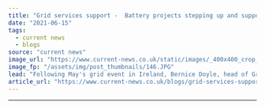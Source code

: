 ```yaml
---
title: "Grid services support -  Battery projects stepping up and supporting the grid"
date: "2021-06-15"
tags: 
  - current news
  - blogs
source: "current news"
image_url: "https://www.current-news.co.uk/static/images/_400x400_crop_center-center/Kelwin-2-battery-storage-credit-Statkraft.JPG"
image_fp: "/assets/img/post_thumbnails/146.JPG"
lead: "Following May's grid event in Ireland, Bernice Doyle, head of Grid Services at Statkraft explores how batteries are helping balance the system, and the challenges they still face."
article_url: "https://www.current-news.co.uk/blogs/grid-services-support-battery-projects-stepping-up-and-supporting-the-grid?utm_source=rss-feeds&utm_medium=rss&utm_campaign=rss"
---
```


---
